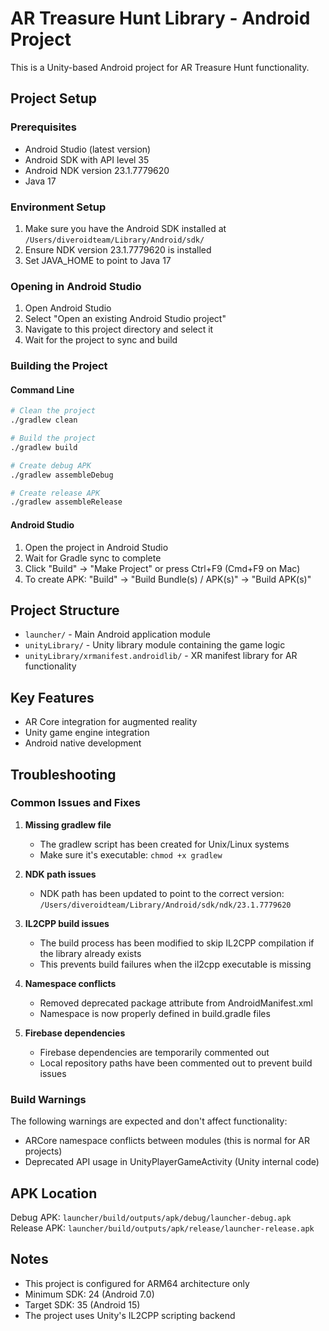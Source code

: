 # AR Treasure Hunt Library - Android Project

This is a Unity-based Android project for AR Treasure Hunt functionality.

## Project Setup

### Prerequisites
- Android Studio (latest version)
- Android SDK with API level 35
- Android NDK version 23.1.7779620
- Java 17

### Environment Setup
1. Make sure you have the Android SDK installed at `/Users/diveroidteam/Library/Android/sdk/`
2. Ensure NDK version 23.1.7779620 is installed
3. Set JAVA_HOME to point to Java 17

### Opening in Android Studio
1. Open Android Studio
2. Select "Open an existing Android Studio project"
3. Navigate to this project directory and select it
4. Wait for the project to sync and build

### Building the Project

#### Command Line
```bash
# Clean the project
./gradlew clean

# Build the project
./gradlew build

# Create debug APK
./gradlew assembleDebug

# Create release APK
./gradlew assembleRelease
```

#### Android Studio
1. Open the project in Android Studio
2. Wait for Gradle sync to complete
3. Click "Build" → "Make Project" or press Ctrl+F9 (Cmd+F9 on Mac)
4. To create APK: "Build" → "Build Bundle(s) / APK(s)" → "Build APK(s)"

## Project Structure

- `launcher/` - Main Android application module
- `unityLibrary/` - Unity library module containing the game logic
- `unityLibrary/xrmanifest.androidlib/` - XR manifest library for AR functionality

## Key Features

- AR Core integration for augmented reality
- Unity game engine integration
- Android native development

## Troubleshooting

### Common Issues and Fixes

1. **Missing gradlew file**
   - The gradlew script has been created for Unix/Linux systems
   - Make sure it's executable: `chmod +x gradlew`

2. **NDK path issues**
   - NDK path has been updated to point to the correct version: `/Users/diveroidteam/Library/Android/sdk/ndk/23.1.7779620`

3. **IL2CPP build issues**
   - The build process has been modified to skip IL2CPP compilation if the library already exists
   - This prevents build failures when the il2cpp executable is missing

4. **Namespace conflicts**
   - Removed deprecated package attribute from AndroidManifest.xml
   - Namespace is now properly defined in build.gradle files

5. **Firebase dependencies**
   - Firebase dependencies are temporarily commented out
   - Local repository paths have been commented out to prevent build issues

### Build Warnings

The following warnings are expected and don't affect functionality:
- ARCore namespace conflicts between modules (this is normal for AR projects)
- Deprecated API usage in UnityPlayerGameActivity (Unity internal code)

## APK Location

Debug APK: `launcher/build/outputs/apk/debug/launcher-debug.apk`
Release APK: `launcher/build/outputs/apk/release/launcher-release.apk`

## Notes

- This project is configured for ARM64 architecture only
- Minimum SDK: 24 (Android 7.0)
- Target SDK: 35 (Android 15)
- The project uses Unity's IL2CPP scripting backend
